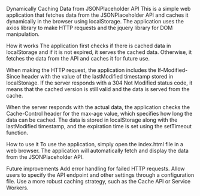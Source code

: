 Dynamically Caching Data from JSONPlaceholder API
This is a simple web application that fetches data from the JSONPlaceholder API and caches it dynamically in the browser using localStorage. The application uses the axios library to make HTTP requests and the jquery library for DOM manipulation.

How it works
The application first checks if there is cached data in localStorage and if it is not expired, it serves the cached data. Otherwise, it fetches the data from the API and caches it for future use.

When making the HTTP request, the application includes the If-Modified-Since header with the value of the lastModified timestamp stored in localStorage. If the server responds with a 304 Not Modified status code, it means that the cached version is still valid and the data is served from the cache.

When the server responds with the actual data, the application checks the Cache-Control header for the max-age value, which specifies how long the data can be cached. The data is stored in localStorage along with the lastModified timestamp, and the expiration time is set using the setTimeout function.

How to use it
To use the application, simply open the index.html file in a web browser. The application will automatically fetch and display the data from the JSONPlaceholder API.

Future improvements
Add error handling for failed HTTP requests.
Allow users to specify the API endpoint and other settings through a configuration file.
Use a more robust caching strategy, such as the Cache API or Service Workers.